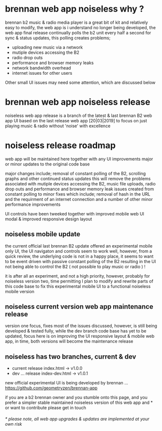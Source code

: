 # brennan web app noiseless why ?

brennan b2 music & radio media player is a great bit of kit and relatively easy to modify, the web app is i understand no longer being developed, the web app final release continually polls the b2 unit every half a second for sync & status updates, this polling creates problems;

-  uploading new music via a network
-  mutiple devices accessing the B2
-  radio drop outs
-  performance and browser memory leaks
-  network bandwidth overhead
-  internet issues for other users

Other small UI issues may need some attention, which are discussed below

# brennan web app noiseless release

noiseless web app release is a branch of the latest & last brennan B2 web app UI based on the last release web app [20|03|2019] to focus on just playing music & radio without 'noise' with excellence

# noiseless release roadmap

web app will be maintained here together with any UI improvements major or minor updates to the original code base

major changes include; removal of constant polling of the B2, scrolling graphs and other continued status updates this will remove the problems associated with mutiple devices accessing the B2, music file uploads, radio drop outs and performance and browser memory leak issues created from constant polling to minor fixes which include; removal of hash in the URL and the requirment of an internet connection and a number of other minor performance improvements

UI controls have been tweeked together with improved mobile web UI modal & improved responsive design layout 

## noiseless mobile update

the current official last brennan B2 update offered an experimental mobile only UI, the UI navigaton and controls seem to work well, however, from a quick review, the underlying code is not in a happy place, it seems to want to be event driven with passive constant polling of the B2 resulting in the UI not being able to control the B2 ( not possible to play music or radio ) !

it is after all an experiment, and not a high priority, however, probably for noiseless version two, time permitting I plan to modify and rewrite parts of this code base to fix this experimental mobile UI to a functional noiseless mobile version  
 
## noiseless current version web app maintenance release 

version one focus, fixes most of the issues discussed, however, is still being developed & tested fully, while the dev branch code base has yet to be updated, focus here is on improving the UI responsive layout & mobile web app, in time, both versions will become the maintenance release

## noiseless has two branches, current & dev

- current release index.html     -> v1.0.0
- dev ... release index-dev.html -> v1.0.1 

new official experimental UI is being developed by brennan ... https://github.com/geometryzen/brennan-app 

if you are a b2 brennan owner and you stumble onto this page, and you prefer a simpler stable maintained noiseless version of this web app and * or want to contribute please get in touch

###### * please note, all web app upgrades & updates are implemented at your own risk
